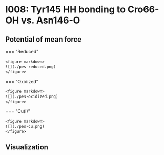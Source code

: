 # I008: Tyr145 HH bonding to Cro66-OH vs. Asn146-O

## Potential of mean force

=== "Reduced"

    <figure markdown>
    ![](./pes-reduced.png)
    </figure>

=== "Oxidized"

    <figure markdown>
    ![](./pes-oxidized.png)
    </figure>

=== "Cu(I)"

    <figure markdown>
    ![](./pes-cu.png)
    </figure>

## Visualization

<div id="reduced-view" class="mol-container"></div>
<script>
document.addEventListener('DOMContentLoaded', (event) => {
    const viewer = molstar.Viewer.create('reduced-view', {
        layoutIsExpanded: false,
        layoutShowControls: false,
        layoutShowRemoteState: false,
        layoutShowSequence: true,
        layoutShowLog: false,
        layoutShowLeftPanel: false,
        viewportShowExpand: true,
        viewportShowSelectionMode: true,
        viewportShowAnimation: false,
        pdbProvider: 'rcsb',
    }).then(viewer => {
        // viewer.loadStructureFromUrl("/analysis/005-rogfp-glh-md/data/traj/frame_106403.pdb", "pdb");
        viewer.loadSnapshotFromUrl("/misc/002-molstar-states/reduced-example.molj", "molj");
    });
});
</script>
